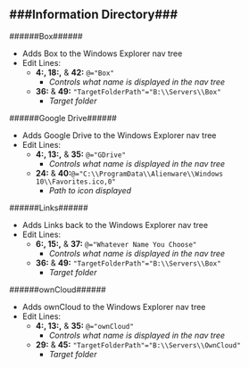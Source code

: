 ###Information Directory###
---
######Box######
- Adds Box to the Windows Explorer nav tree
- Edit Lines:
  - __4:, 18:,__ & __42:__ `@="Box"`
    - _Controls what name is displayed in the nav tree_
  - __36:__ & __49:__ `"TargetFolderPath"="B:\\Servers\\Box"`
    - _Target folder_

######Google Drive######
- Adds Google Drive to the Windows Explorer nav tree
- Edit Lines:
  - __4:, 13:,__ & __35:__ `@="GDrive"`
    - _Controls what name is displayed in the nav tree_
  - __24:__ & __40:__`@="C:\\ProgramData\\Alienware\\Windows 10\\Favorites.ico,0"`
    - _Path to icon displayed_

######Links######
- Adds Links back to the Windows Explorer nav tree
- Edit Lines:
  - __6:, 15:,__ & __37:__ `@="Whatever Name You Choose"`
    - _Controls what name is displayed in the nav tree_
  - __36:__ & __49:__ `"TargetFolderPath"="B:\\Servers\\Box"`
    - _Target folder_

######ownCloud######
- Adds ownCloud to the Windows Explorer nav tree
- Edit Lines:
  - __4:, 13:,__ & __35:__ `@="ownCloud"`
    - _Controls what name is displayed in the nav tree_
  - __29:__ & __45:__ `"TargetFolderPath"="B:\\Servers\\OwnCloud"`
    - _Target folder_
 
